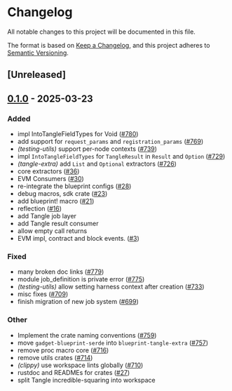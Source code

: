 # Changelog

All notable changes to this project will be documented in this file.

The format is based on [Keep a Changelog](https://keepachangelog.com/en/1.0.0/),
and this project adheres to [Semantic Versioning](https://semver.org/spec/v2.0.0.html).

## [Unreleased]

## [0.1.0](https://github.com/tangle-network/blueprint/releases/tag/blueprint-tangle-extra-v0.1.0) - 2025-03-23

### Added

- impl IntoTangleFieldTypes for Void ([#780](https://github.com/tangle-network/blueprint/pull/780))
- add support for `request_params` and `registration_params` ([#769](https://github.com/tangle-network/blueprint/pull/769))
- *(testing-utils)* support per-node contexts ([#739](https://github.com/tangle-network/blueprint/pull/739))
- impl `IntoTangleFieldTypes` for `TangleResult` in `Result` and `Option` ([#729](https://github.com/tangle-network/blueprint/pull/729))
- *(tangle-extra)* add `List` and `Optional` extractors ([#726](https://github.com/tangle-network/blueprint/pull/726))
- core extractors ([#36](https://github.com/tangle-network/blueprint/pull/36))
- EVM Consumers ([#30](https://github.com/tangle-network/blueprint/pull/30))
- re-integrate the blueprint configs ([#28](https://github.com/tangle-network/blueprint/pull/28))
- debug macros, sdk crate ([#23](https://github.com/tangle-network/blueprint/pull/23))
- add blueprint! macro ([#21](https://github.com/tangle-network/blueprint/pull/21))
- reflection ([#16](https://github.com/tangle-network/blueprint/pull/16))
- add Tangle job layer
- add Tangle result consumer
- allow empty call returns
- EVM impl, contract and block events. ([#3](https://github.com/tangle-network/blueprint/pull/3))

### Fixed

- many broken doc links ([#779](https://github.com/tangle-network/blueprint/pull/779))
- module job_definition is private error ([#775](https://github.com/tangle-network/blueprint/pull/775))
- *(testing-utils)* allow setting harness context after creation ([#733](https://github.com/tangle-network/blueprint/pull/733))
- misc fixes ([#709](https://github.com/tangle-network/blueprint/pull/709))
- finish migration of new job system ([#699](https://github.com/tangle-network/blueprint/pull/699))

### Other

- Implement the crate naming conventions ([#759](https://github.com/tangle-network/blueprint/pull/759))
- move `gadget-blueprint-serde` into `blueprint-tangle-extra` ([#757](https://github.com/tangle-network/blueprint/pull/757))
- remove proc macro core ([#716](https://github.com/tangle-network/blueprint/pull/716))
- remove utils crates ([#714](https://github.com/tangle-network/blueprint/pull/714))
- *(clippy)* use workspace lints globally ([#710](https://github.com/tangle-network/blueprint/pull/710))
- rustdoc and READMEs for crates ([#27](https://github.com/tangle-network/blueprint/pull/27))
- split Tangle incredible-squaring into workspace
